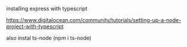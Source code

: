 installing express with typescript

https://www.digitalocean.com/community/tutorials/setting-up-a-node-project-with-typescript

also instal ts-node (npm i ts-node)